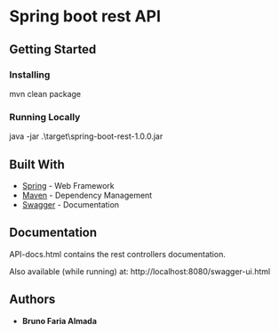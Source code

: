 # Spring boot rest API

## Getting Started 

### Installing

mvn clean package

### Running Locally

java -jar .\target\spring-boot-rest-1.0.0.jar

## Built With

* [Spring](https://spring.io/) - Web Framework
* [Maven](https://maven.apache.org/) - Dependency Management
* [Swagger](https://swagger.io/) - Documentation

## Documentation

API-docs.html contains the rest controllers documentation.

Also available (while running) at:
http://localhost:8080/swagger-ui.html

## Authors

* **Bruno Faria Almada**
